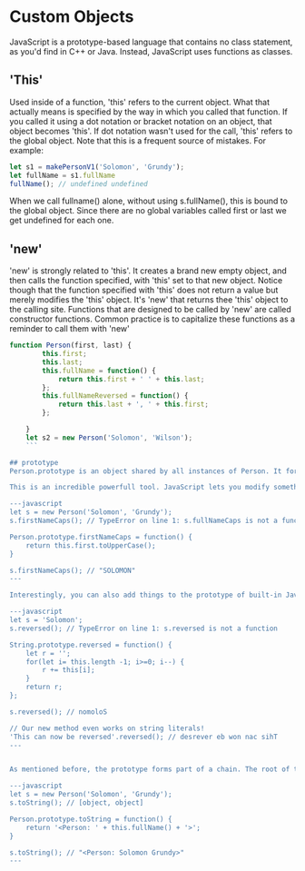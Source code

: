 # Custom Objects
JavaScript is a prototype-based language that contains no class statement, as you'd find in C++ or Java.
Instead, JavaScript uses functions as classes.


## 'This'
Used inside of a function, 'this' refers to the current object. What that actually means is specified by the way in which you 
called that function. If you called it using a dot notation or bracket notation on an object, that object becomes 'this'.
If dot notation wasn't used for the call, 'this' refers to the global object. Note that this is a frequent source of mistakes. For example:


```javascript
let s1 = makePersonV1('Solomon', 'Grundy');
let fullName = s1.fullName
fullName(); // undefined undefined
```

When we call fullname() alone, without using s.fullName(), this is bound to the global object. Since there are no global variables called first or last
we get undefined for each one.



## 'new'
'new' is strongly related to 'this'. It creates a brand new empty object, and then calls the function specified, with 'this' set to that new object. Notice though that the function specified with 'this' does not return a value but merely modifies the 'this' object. It's 'new' that returns thee 'this' object to the calling site. Functions that are designed to be called by 'new' are called constructor functions. Common practice is to capitalize these functions as a reminder to call them with 'new'


```javascript
function Person(first, last) {
        this.first;
        this.last;
        this.fullName = function() {
            return this.first + ' ' + this.last;
        };
        this.fullNameReversed = function() {
            return this.last + ', ' + this.first;
        };

    }
    let s2 = new Person('Solomon', 'Wilson');
    ```

## prototype
Person.prototype is an object shared by all instances of Person. It forms part of a lookup chain (that has a special name, "prototype chain"): any time you attempt to access a property of Person that isn't set, JavaScript will check Person.prototype to see if that property exists there instead. As a result, anything assigned to person.prototype becomes available to all instances of that constructor via the 'this' object.

This is an incredible powerfull tool. JavaScript lets you modify something's prototype at any time in your program, which means you can add extra methods to existing objects at runtime.

---javascript
let s = new Person('Solomon', 'Grundy');
s.firstNameCaps(); // TypeError on line 1: s.fullNameCaps is not a function

Person.prototype.firstNameCaps = function() {
    return this.first.toUpperCase();
}

s.firstNameCaps(); // "SOLOMON"
---

Interestingly, you can also add things to the prototype of built-in JavaScript objects. Let's add a method to String that returns that string in reverse:

---javascript 
let s = 'Solomon';
s.reversed(); // TypeError on line 1: s.reversed is not a function

String.prototype.reversed = function() {
    let r = '';
    for(let i= this.length -1; i>=0; i--) {
        r += this[i];
    }
    return r;
};

s.reversed(); // nomoloS

// Our new method even works on string literals!
'This can now be reversed'.reversed(); // desrever eb won nac sihT
---


As mentioned before, the prototype forms part of a chain. The root of that chain is Object.prototype, whose methods include toString() - it is this method that is called when you try to represent an object as a string. This is useful for debugging our Person objects:

---javascript
let s = new Person('Solomon', 'Grundy');
s.toString(); // [object, object]

Person.prototype.toString = function() {
    return '<Person: ' + this.fullName() + '>';
}

s.toString(); // "<Person: Solomon Grundy>"
---